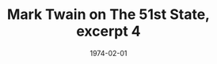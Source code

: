 --- 
draft: true
docset: how-did-nyc-segregate
bundle: school-governance-democratic-control
title: Mark Twain on The 51st State, excerpt 4
featured: mark-twain-on-51st-state-4.jpg
featuredAlt: Still image from a news report showing white parents in the audience of a town hall meeting
layout: "tc-single"
hasContentInGallery: true
date: 1974-02-01
--- 